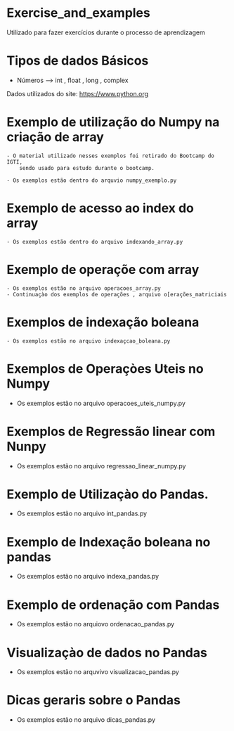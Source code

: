 # Exercise_and_examples
Utilizado para fazer exercícios durante o processo de aprendizagem

# Tipos de dados Básicos 
- Números --> int , float , long , complex


 Dados utilizados do site:
 https://www.python.org
 

# Exemplo de utilização do Numpy na criação de array

    - O material utilizado nesses exemplos foi retirado do Bootcamp do IGTI,
        sendo usado para estudo durante o bootcamp.
   
    - Os exemplos estão dentro do arquvio numpy_exemplo.py

# Exemplo de acesso ao index do array
 
    - Os exemplos estão dentro do arquivo indexando_array.py

# Exemplo de operaçõe com array

    - Os exemplos estão no arquivo operacoes_array.py
    - Continuaçào dos exemplos de operações , arquivo o[erações_matriciais

# Exemplos de indexação boleana

    - Os exemplos estão no arquivo indexaçcao_boleana.py

# Exemplos de Operaçòes Uteis no Numpy

   - Os exemplos estão no arquivo operacoes_uteis_numpy.py

# Exemplos de Regressão linear com Nunpy

   - Os exemplos estão no arquivo regressao_linear_numpy.py

# Exemplo de Utilizaçào do Pandas.

   - Os exemplos estão no arquivo int_pandas.py

# Exemplo de Indexação boleana no pandas

   - Os exemplos estão no arquivo indexa_pandas.py

# Exemplo de ordenação com Pandas

  - Os exemplos estão no arquiovo ordenacao_pandas.py

# Visualizaçào de dados no Pandas

  - Os exemplos estão no arquvivo visualizacao_pandas.py

# Dicas geraris sobre o Pandas

  - Os exemplos estão no arquivo dicas_pandas.py